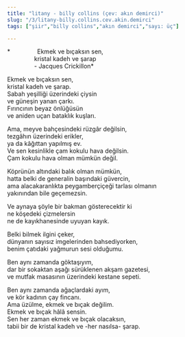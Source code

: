 ```yaml
---
title: "litany - billy collins (çev: akın demirci)"
slug: "/3/litany-billy.collins.cev.akin.demirci"
tags: ["şiir","billy collins","akın demirci","sayı: üç"]

---
```

*                Ekmek ve bıçaksın sen,    
                kristal kadeh ve şarap  
                - Jacques Crickillon*

Ekmek ve bıçaksın sen,  
kristal kadeh ve şarap.  
Sabah yeşilliği üzerindeki çiysin  
ve güneşin yanan çarkı.  
Fırıncının beyaz önlüğüsün  
ve aniden uçan bataklık kuşları.

Ama, meyve bahçesindeki rüzgâr değilsin,  
tezgâhın üzerindeki erikler,  
ya da kâğıttan yapılmış ev.  
Ve sen kesinlikle çam kokulu hava değilsin.  
Çam kokulu hava olman mümkün değil.

Köprünün altındaki balık olman mümkün,  
hatta belki de generalin başındaki güvercin,  
ama alacakaranlıkta peygamberçiçeği tarlası olmanın  
yakınından bile geçemezsin.

Ve aynaya şöyle bir bakman gösterecektir ki  
ne köşedeki çizmelersin  
ne de kayıkhanesinde uyuyan kayık.

Belki bilmek ilgini çeker,  
dünyanın sayısız imgelerinden bahsediyorken,  
benim çatıdaki yağmurun sesi olduğumu.

Ben aynı zamanda göktaşıyım,  
dar bir sokaktan aşağı sürüklenen akşam gazetesi,  
ve mutfak masasının üzerindeki kestane sepeti.

Ben aynı zamanda ağaçlardaki ayım,  
ve kör kadının çay fincanı.  
Ama üzülme, ekmek ve bıçak değilim.  
Ekmek ve bıçak hâlâ sensin.  
Sen her zaman ekmek ve bıçak olacaksın,  
tabii bir de kristal kadeh ve -her nasılsa- şarap.
